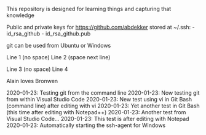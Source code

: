 This repository is designed for learning things and capturing that knowledge

Public and private keys for https://github.com/abdekker stored at ~/.ssh:
    - id_rsa_github
    - id_rsa_github.pub
	
git can be used from Ubuntu or Windows

Line 1 (no space)
Line 2 (space next line)

Line 3 (no space)
Line 4

Alain loves Bronwen

2020-01-23: Testing git from the command line
2020-01-23: Now testing git from within Visual Studio Code
2020-01-23: New test using vi in Git Bash (command line) after editing with vi
2020-01-23: Yet another test in Git Bash (this time after editing with Notepad++)
2020-01-23: Another test from Visual Studio Code...
2020-01-23: This test is after editing with Notepad
2020-01-23: Automatically starting the ssh-agent for Windows
